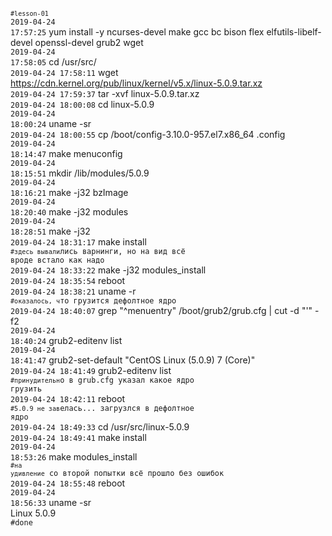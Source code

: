 <code><code>#lesson-01</code></code>
<code><br>2019-04-24 17:57:25</code>&nbsp;yum install -y ncurses-devel make gcc bc bison flex elfutils-libelf-devel openssl-devel grub2 wget
<code><br>2019-04-24 17:58:05</code>&nbsp;cd /usr/src/
<code><br>2019-04-24 17:58:11</code>&nbsp;wget https://cdn.kernel.org/pub/linux/kernel/v5.x/linux-5.0.9.tar.xz
<code><br>2019-04-24 17:59:37</code>&nbsp;tar -xvf linux-5.0.9.tar.xz 
<code><br>2019-04-24 18:00:08</code>&nbsp;cd linux-5.0.9
<code><br>2019-04-24 18:00:24</code>&nbsp;uname -sr
<code><br>2019-04-24 18:00:55</code>&nbsp;cp /boot/config-3.10.0-957.el7.x86_64 .config
<code><br>2019-04-24 18:14:47</code>&nbsp;make menuconfig
<code><br>2019-04-24 18:15:51</code>&nbsp;mkdir /lib/modules/5.0.9
<code><br>2019-04-24 18:16:21</code>&nbsp;make -j32 bzImage
<code><br>2019-04-24 18:20:40</code>&nbsp;make -j32 modules
<code><br>2019-04-24 18:28:51</code>&nbsp;make -j32
<code><br>2019-04-24 18:31:17</code>&nbsp;make install
<code><br><code>#здесь вывали</code>лись варнинги, но на вид всё вроде встало как надо</code>
<code><br>2019-04-24 18:33:22</code>&nbsp;make -j32 modules_install
<code><br>2019-04-24 18:35:54</code>&nbsp;reboot
<code><br>2019-04-24 18:38:21</code>&nbsp;uname -r 
<code><br><code>#оказалось, ч</code>то грузится дефолтное ядро</code>
<code><br>2019-04-24 18:40:07</code>&nbsp;grep "^menuentry" /boot/grub2/grub.cfg | cut -d "'" -f2
<code><br>2019-04-24 18:40:24</code>&nbsp;grub2-editenv list
<code><br>2019-04-24 18:41:47</code>&nbsp;grub2-set-default "CentOS Linux (5.0.9) 7 (Core)"
<code><br>2019-04-24 18:41:49</code>&nbsp;grub2-editenv list
<code><br><code>#принудительн</code>о в grub.cfg указал какое ядро грузить</code>
<code><br>2019-04-24 18:42:11</code>&nbsp;reboot 
<code><br><code>#5.0.9 не зав</code>елась... загрузлся в дефолтное ядро</code>
<code><br>2019-04-24 18:49:33</code>&nbsp;cd /usr/src/linux-5.0.9
<code><br>2019-04-24 18:49:41</code>&nbsp;make install
<code><br>2019-04-24 18:53:26</code>&nbsp;make modules_install
<code><br><code>#на удивление</code> со второй попытки всё прошло без ошибок</code>
<code><br>2019-04-24 18:55:48</code>&nbsp;reboot 
<code><br>2019-04-24 18:56:33</code>&nbsp;uname -sr
<br>Linux 5.0.9
<br><code>#done</code>
